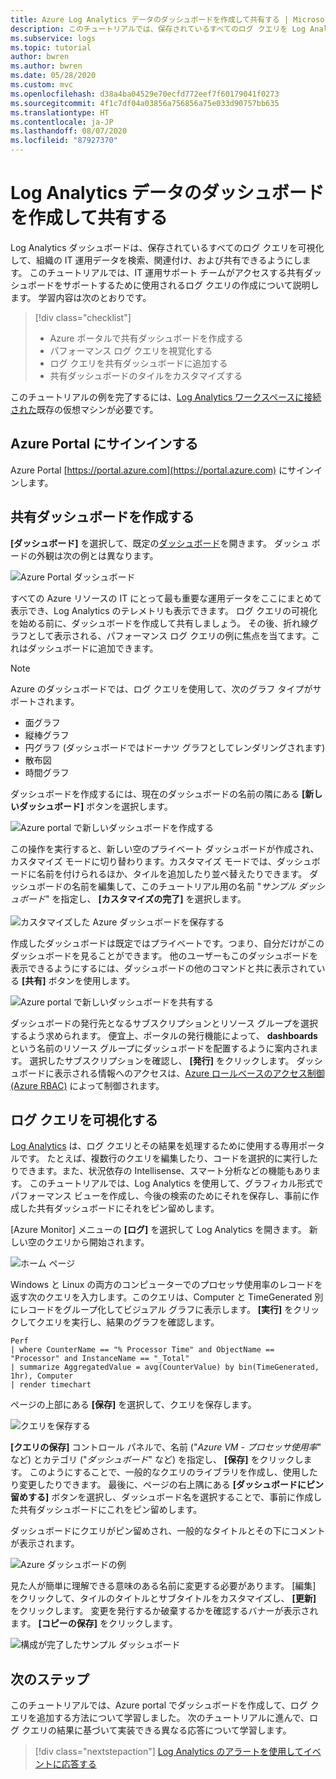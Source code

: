 ```yaml
---
title: Azure Log Analytics データのダッシュボードを作成して共有する | Microsoft Docs
description: このチュートリアルでは、保存されているすべてのログ クエリを Log Analytics ダッシュボードに可視化して、環境をわかりやすく表示できるようにする方法について説明します。
ms.subservice: logs
ms.topic: tutorial
author: bwren
ms.author: bwren
ms.date: 05/28/2020
ms.custom: mvc
ms.openlocfilehash: d38a4ba04529e70ecfd772eef7f60179041f0273
ms.sourcegitcommit: 4f1c7df04a03856a756856a75e033d90757bb635
ms.translationtype: HT
ms.contentlocale: ja-JP
ms.lasthandoff: 08/07/2020
ms.locfileid: "87927370"
---
```

# <a name="create-and-share-dashboards-of-log-analytics-data"></a>Log Analytics データのダッシュボードを作成して共有する

Log Analytics ダッシュボードは、保存されているすべてのログ クエリを可視化して、組織の IT 運用データを検索、関連付け、および共有できるようにします。  このチュートリアルでは、IT 運用サポート チームがアクセスする共有ダッシュボードをサポートするために使用されるログ クエリの作成について説明します。  学習内容は次のとおりです。

> [!div class="checklist"]
> * Azure ポータルで共有ダッシュボードを作成する
> * パフォーマンス ログ クエリを視覚化する 
> * ログ クエリを共有ダッシュボードに追加する 
> * 共有ダッシュボードのタイルをカスタマイズする

このチュートリアルの例を完了するには、[Log Analytics ワークスペースに接続された](quick-collect-azurevm.md)既存の仮想マシンが必要です。  
 
## <a name="sign-in-to-azure-portal"></a>Azure Portal にサインインする
Azure Portal [https://portal.azure.com](https://portal.azure.com) にサインインします。 

## <a name="create-a-shared-dashboard"></a>共有ダッシュボードを作成する
**[ダッシュボード]** を選択して、既定の[ダッシュボード](../../azure-portal/azure-portal-dashboards.md)を開きます。 ダッシュ ボードの外観は次の例とは異なります。

![Azure Portal ダッシュボード](media/tutorial-logs-dashboards/log-analytics-portal-dashboard.png)

すべての Azure リソースの IT にとって最も重要な運用データをここにまとめて表示でき、Log Analytics のテレメトリも表示できます。  ログ クエリの可視化を始める前に、ダッシュボードを作成して共有しましょう。  その後、折れ線グラフとして表示される、パフォーマンス ログ クエリの例に焦点を当てます。これはダッシュボードに追加できます。  

> [!NOTE]
> Azure のダッシュボードでは、ログ クエリを使用して、次のグラフ タイプがサポートされます。
> - 面グラフ
> - 縦棒グラフ
> - 円グラフ (ダッシュボードではドーナツ グラフとしてレンダリングされます)
> - 散布図
> - 時間グラフ

ダッシュボードを作成するには、現在のダッシュボードの名前の隣にある **[新しいダッシュボード]** ボタンを選択します。

![Azure portal で新しいダッシュボードを作成する](media/tutorial-logs-dashboards/log-analytics-create-dashboard-01.png)

この操作を実行すると、新しい空のプライベート ダッシュボードが作成され、カスタマイズ モードに切り替わります。カスタマイズ モードでは、ダッシュボードに名前を付けられるほか、タイルを追加したり並べ替えたりできます。 ダッシュボードの名前を編集して、このチュートリアル用の名前 "*サンプル ダッシュボード*" を指定し、 **[カスタマイズの完了]** を選択します。<br><br> ![カスタマイズした Azure ダッシュボードを保存する](media/tutorial-logs-dashboards/log-analytics-create-dashboard-02.png)

作成したダッシュボードは既定ではプライベートです。つまり、自分だけがこのダッシュボードを見ることができます。 他のユーザーもこのダッシュボードを表示できるようにするには、ダッシュボードの他のコマンドと共に表示されている **[共有]** ボタンを使用します。

![Azure portal で新しいダッシュボードを共有する](media/tutorial-logs-dashboards/log-analytics-share-dashboard.png) 

ダッシュボードの発行先となるサブスクリプションとリソース グループを選択するよう求められます。 便宜上、ポータルの発行機能によって、 **dashboards**という名前のリソース グループにダッシュボードを配置するように案内されます。  選択したサブスクリプションを確認し、 **[発行]** をクリックします。  ダッシュボードに表示される情報へのアクセスは、[Azure ロールベースのアクセス制御 (Azure RBAC)](../../role-based-access-control/role-assignments-portal.md) によって制御されます。   

## <a name="visualize-a-log-query"></a>ログ クエリを可視化する
[Log Analytics](../log-query/get-started-portal.md) は、ログ クエリとその結果を処理するために使用する専用ポータルです。 たとえば、複数行のクエリを編集したり、コードを選択的に実行したりできます。また、状況依存の Intellisense、スマート分析などの機能もあります。 このチュートリアルでは、Log Analytics を使用して、グラフィカル形式でパフォーマンス ビューを作成し、今後の検索のためにそれを保存し、事前に作成した共有ダッシュボードにそれをピン留めします。

[Azure Monitor] メニューの **[ログ]** を選択して Log Analytics を開きます。 新しい空のクエリから開始されます。

![ホーム ページ](media/tutorial-logs-dashboards/homepage.png)

Windows と Linux の両方のコンピューターでのプロセッサ使用率のレコードを返す次のクエリを入力します。このクエリは、Computer と TimeGenerated 別にレコードをグループ化してビジュアル グラフに表示します。 **[実行]** をクリックしてクエリを実行し、結果のグラフを確認します。

```Kusto
Perf 
| where CounterName == "% Processor Time" and ObjectName == "Processor" and InstanceName == "_Total" 
| summarize AggregatedValue = avg(CounterValue) by bin(TimeGenerated, 1hr), Computer 
| render timechart
```

ページの上部にある **[保存]** を選択して、クエリを保存します。

![クエリを保存する](media/tutorial-logs-dashboards/save-query.png)

**[クエリの保存]** コントロール パネルで、名前 ("*Azure VM - プロセッサ使用率*" など) とカテゴリ ("*ダッシュボード*" など) を指定し、 **[保存]** をクリックします。  このようにすることで、一般的なクエリのライブラリを作成し、使用したり変更したりできます。  最後に、ページの右上隅にある **[ダッシュボードにピン留めする]** ボタンを選択し、ダッシュボード名を選択することで、事前に作成した共有ダッシュボードにこれをピン留めします。

ダッシュボードにクエリがピン留めされ、一般的なタイトルとその下にコメントが表示されます。

![Azure ダッシュボードの例](media/tutorial-logs-dashboards/log-analytics-modify-dashboard-01.png)

 見た人が簡単に理解できる意味のある名前に変更する必要があります。  [編集] をクリックして、タイルのタイトルとサブタイトルをカスタマイズし、 **[更新]** をクリックします。  変更を発行するか破棄するかを確認するバナーが表示されます。  **[コピーの保存]** をクリックします。  

![構成が完了したサンプル ダッシュボード](media/tutorial-logs-dashboards/log-analytics-modify-dashboard-02.png)

## <a name="next-steps"></a>次のステップ
このチュートリアルでは、Azure portal でダッシュボードを作成して、ログ クエリを追加する方法について学習しました。  次のチュートリアルに進んで、ログ クエリの結果に基づいて実装できる異なる応答について学習します。  

> [!div class="nextstepaction"]
> [Log Analytics のアラートを使用してイベントに応答する](tutorial-response.md)
